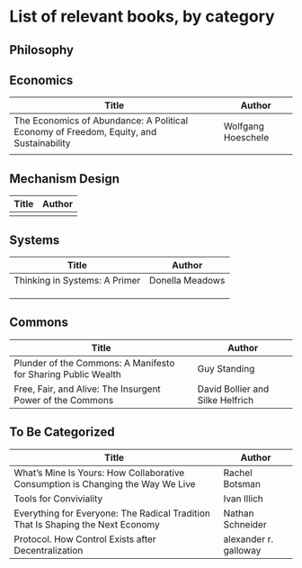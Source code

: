 # List of relevant books, by category

## Philosophy 

## Economics
| Title | Author |
| --- | --- |
| The Economics of Abundance: A Political Economy of Freedom, Equity, and Sustainability | Wolfgang Hoeschele |
|  | |

## Mechanism Design
| Title | Author |
| --- | --- |
| | |

## Systems

| Title | Author |
| --- | --- |
| Thinking in Systems: A Primer | Donella Meadows |
| | |
| | |
| | |

## Commons
| Title | Author |
| --- | --- |
| Plunder of the Commons: A Manifesto for Sharing Public Wealth | Guy Standing |
| Free, Fair, and Alive: The Insurgent Power of the Commons | David Bollier and Silke Helfrich |


## To Be Categorized
| Title | Author |
| --- | --- |
| What’s Mine Is Yours: How Collaborative Consumption is Changing the Way We Live | Rachel Botsman |
| Tools for Conviviality | Ivan Illich |
| Everything for Everyone: The Radical Tradition That Is Shaping the Next Economy | Nathan Schneider | 
| Protocol. How Control Exists after Decentralization | alexander r. galloway |

